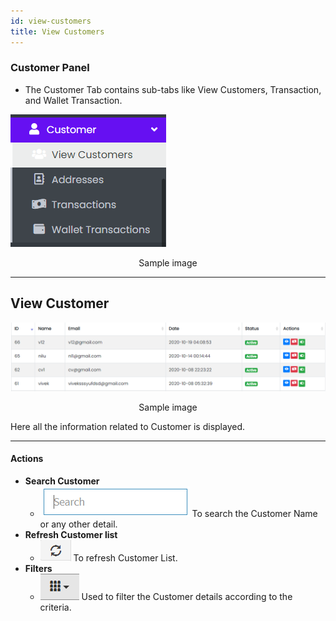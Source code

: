 ```yaml
---
id: view-customers
title: View Customers
---
```


### Customer Panel

- <span class="text-success">The Customer Tab contains sub-tabs like View Customers, Transaction, and Wallet Transaction.</span>

![Customer Tab](../../../static/backend/img/customer_tab.jpg)
<p align="center">Sample image</p>

---

## View Customer

![View Customers](../../../static/backend/img/view_customers.png)
<p align="center">Sample image</p>

<span  class="text-danger">Here all the information related to Customer is displayed.</span>

---

#### Actions

- **Search Customer**
  - ![Search Tab](../../../static/backend/img/search_tab.jpg)
    <span  class="text-secondary">To search the Customer Name or any other detail.</span>
- **Refresh Customer list**
  - ![Refresh Tab](../../../static/backend/img/refresh_tab.jpg)
    <span  class="text-secondary">To refresh Customer List.</span>
- **Filters**
  - ![Filter Tab](../../../static/backend/img/filter_tab.jpg)
    <span  class="text-secondary">Used to filter the Customer details according to the criteria.</span>